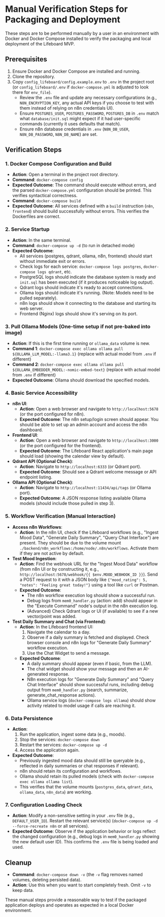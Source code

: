 # Manual Verification Steps for Packaging and Deployment

These steps are to be performed manually by a user in an environment with Docker and Docker Compose installed to verify the packaging and local deployment of the Lifeboard MVP.

## Prerequisites

1.  Ensure Docker and Docker Compose are installed and running.
2.  Clone the repository.
3.  Copy `config_lifeboard/config.example.env` to `.env` in the project root (or `config_lifeboard/.env` if `docker-compose.yml` is adjusted to look there for `env_file`).
    *   Review the `.env` file and update any necessary configurations (e.g., `N8N_ENCRYPTION_KEY`, any actual API keys if you choose to test with them instead of relying on n8n credentials UI).
    *   Ensure `POSTGRES_USER`, `POSTGRES_PASSWORD`, `POSTGRES_DB` in `.env` match what `database/init.sql` might expect if it had user-specific commands (currently it uses defaults that match).
    *   Ensure n8n database credentials in `.env` (`N8N_DB_USER`, `N8N_DB_PASSWORD`, `N8N_DB_NAME`) are set.

## Verification Steps

### 1. Docker Compose Configuration and Build

*   **Action**: Open a terminal in the project root directory.
*   **Command**: `docker-compose config`
*   **Expected Outcome**: The command should execute without errors, and the parsed `docker-compose.yml` configuration should be printed. This verifies syntactical correctness.
*   **Command**: `docker-compose build`
*   **Expected Outcome**: All services defined with a `build` instruction (`n8n`, `frontend`) should build successfully without errors. This verifies the Dockerfiles are correct.

### 2. Service Startup

*   **Action**: In the same terminal.
*   **Command**: `docker-compose up -d` (to run in detached mode)
*   **Expected Outcome**:
    *   All services (postgres, qdrant, ollama, n8n, frontend) should start without immediate exit or errors.
    *   Check logs for each service: `docker-compose logs postgres`, `docker-compose logs qdrant`, etc.
    *   PostgreSQL logs should indicate the database system is ready and `init.sql` has been executed (if it produces noticeable log output).
    *   Qdrant logs should indicate it's ready to accept connections.
    *   Ollama logs should indicate it's running. (Note: Models need to be pulled separately).
    *   n8n logs should show it connecting to the database and starting its web server.
    *   Frontend (Nginx) logs should show it's serving on its port.

### 3. Pull Ollama Models (One-time setup if not pre-baked into image)

*   **Action**: If this is the first time running or `ollama_data` volume is new.
*   **Command 1**: `docker-compose exec ollama ollama pull ${OLLAMA_LLM_MODEL:-llama3.1}` (replace with actual model from `.env` if different)
*   **Command 2**: `docker-compose exec ollama ollama pull ${OLLAMA_EMBEDDER_MODEL:-nomic-embed-text}` (replace with actual model from `.env` if different)
*   **Expected Outcome**: Ollama should download the specified models.

### 4. Basic Service Accessibility

*   **n8n UI**:
    *   **Action**: Open a web browser and navigate to `http://localhost:5678` (or the port configured for n8n).
    *   **Expected Outcome**: The n8n setup/login screen should appear. You should be able to set up an admin account and access the n8n dashboard.
*   **Frontend UI**:
    *   **Action**: Open a web browser and navigate to `http://localhost:3000` (or the port configured for the frontend).
    *   **Expected Outcome**: The Lifeboard React application's main page should load (showing the calendar view by default).
*   **Qdrant API (Optional Check)**:
    *   **Action**: Navigate to `http://localhost:6333` (or Qdrant port).
    *   **Expected Outcome**: Should see a Qdrant welcome message or API endpoint listing.
*   **Ollama API (Optional Check)**:
    *   **Action**: Navigate to `http://localhost:11434/api/tags` (or Ollama port).
    *   **Expected Outcome**: A JSON response listing available Ollama models (should include those pulled in step 3).

### 5. Workflow Verification (Manual Interaction)

*   **Access n8n Workflows**:
    *   **Action**: In the n8n UI, check if the Lifeboard workflows (e.g., "Ingest Mood Data", "Generate Daily Summary", "Query Chat Interface") are present. They should be due to the volume mount `./backend/n8n_workflows:/home/node/.n8n/workflows`. Activate them if they are not active by default.
*   **Test Mood Ingestion**:
    *   **Action**: Find the webhook URL for the "Ingest Mood Data" workflow (from n8n UI or by constructing it, e.g., `http://localhost:5678/webhook/{{ $env.MOOD_WEBHOOK_ID }}`). Send a POST request to it with a JSON body like `{"mood_rating": 5, "notes": "Feeling great today!"}` using a tool like `curl` or Postman.
    *   **Expected Outcome**:
        *   The n8n workflow execution log should show a successful run.
        *   Debug logs from `mem0_handler.py` (action: add) should appear in the "Execute Command" node's output in the n8n execution log.
        *   (Advanced) Check Qdrant logs or UI (if available) to see if a new vector/point was added.
*   **Test Daily Summary and Chat (via Frontend)**:
    *   **Action**: In the Lifeboard frontend UI:
        1.  Navigate the calendar to a day.
        2.  Observe if a daily summary is fetched and displayed. Check browser console and n8n logs for "Generate Daily Summary" workflow execution.
        3.  Use the Chat Widget to send a message.
    *   **Expected Outcome**:
        *   A daily summary should appear (even if basic, from the LLM).
        *   The chat widget should show your message and then an AI-generated response.
        *   N8n execution logs for "Generate Daily Summary" and "Query Chat Interface" should show successful runs, including debug output from `mem0_handler.py` (search, summarize, generate_chat_response actions).
        *   Ollama service logs (`docker-compose logs ollama`) should show activity related to model usage if calls are reaching it.

### 6. Data Persistence

*   **Action**:
    1.  Run the application, ingest some data (e.g., moods).
    2.  Stop the services: `docker-compose down`
    3.  Restart the services: `docker-compose up -d`
    4.  Access the application again.
*   **Expected Outcome**:
    *   Previously ingested mood data should still be queryable (e.g., reflected in daily summaries or chat responses if relevant).
    *   n8n should retain its configuration and workflows.
    *   Ollama should retain its pulled models (check with `docker-compose exec ollama ollama list`).
    *   This verifies that the volume mounts (`postgres_data`, `qdrant_data`, `ollama_data`, `n8n_data`) are working.

### 7. Configuration Loading Check

*   **Action**: Modify a non-sensitive setting in your `.env` file (e.g., `DEFAULT_USER_ID`). Restart the relevant service(s) (`docker-compose up -d --force-recreate n8n` or all services).
*   **Expected Outcome**: Observe if the application behavior or logs reflect the changed configuration (e.g., debug logs in `mem0_handler.py` showing the new default user ID). This confirms the `.env` file is being loaded and used.

## Cleanup

*   **Command**: `docker-compose down -v` (the `-v` flag removes named volumes, deleting persisted data).
*   **Action**: Use this when you want to start completely fresh. Omit `-v` to keep data.

These manual steps provide a reasonable way to test if the packaged application deploys and operates as expected in a local Docker environment.
